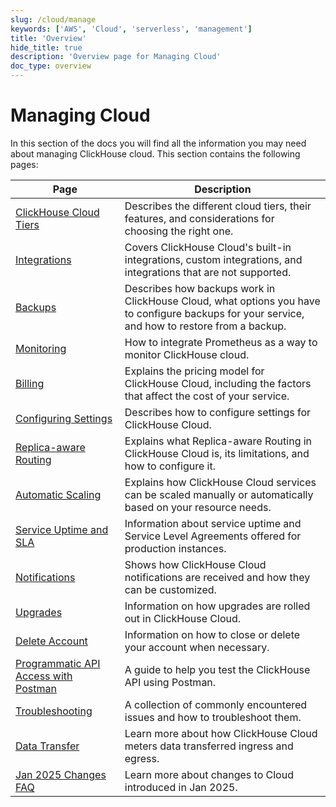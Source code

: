 ```yaml
---
slug: /cloud/manage
keywords: ['AWS', 'Cloud', 'serverless', 'management']
title: 'Overview'
hide_title: true
description: 'Overview page for Managing Cloud'
doc_type: overview
---
```


# Managing Cloud 

In this section of the docs you will find all the information you may need about managing ClickHouse cloud. This section contains the following pages:

| Page                                                                  | Description                                                                                                                                    |
|-----------------------------------------------------------------------|------------------------------------------------------------------------------------------------------------------------------------------------|
| [ClickHouse Cloud Tiers](/cloud/manage/cloud-tiers)           | Describes the different cloud tiers, their features, and considerations for choosing the right one.                                            |
| [Integrations](/manage/integrations)                          | Covers ClickHouse Cloud's built-in integrations, custom integrations, and integrations that are not supported.                                 |
| [Backups](/cloud/manage/backups)                              | Describes how backups work in ClickHouse Cloud, what options you have to configure backups for your service, and how to restore from a backup. |
| [Monitoring](/integrations/prometheus)                        | How to integrate Prometheus as a way to monitor ClickHouse cloud.                                                                              |
| [Billing](/cloud/manage/billing/overview)                     | Explains the pricing model for ClickHouse Cloud, including the factors that affect the cost of your service.                                   |
| [Configuring Settings](/manage/settings)                      | Describes how to configure settings for ClickHouse Cloud.                                                                                      |
| [Replica-aware Routing](/manage/replica-aware-routing)        | Explains what Replica-aware Routing in ClickHouse Cloud is, its limitations, and how to configure it.                                          |
| [Automatic Scaling](/manage/scaling)                          | Explains how ClickHouse Cloud services can be scaled manually or automatically based on your resource needs.                                   |
| [Service Uptime and SLA](/cloud/manage/service-uptime)        | Information about service uptime and Service Level Agreements offered for production instances.                                                |
| [Notifications](/cloud/notifications)                         | Shows how ClickHouse Cloud notifications are received and how they can be customized.                                                          |
| [Upgrades](/manage/updates)                                   | Information on how upgrades are rolled out in ClickHouse Cloud.                                                                                |
| [Delete Account](/cloud/manage/close_account)                 | Information on how to close or delete your account when necessary.                                                                             |
| [Programmatic API Access with Postman](/cloud/manage/postman) | A guide to help you test the ClickHouse API using Postman.                                                                                     |
| [Troubleshooting](/faq/troubleshooting)                       | A collection of commonly encountered issues and how to troubleshoot them.                                                                      |
| [Data Transfer](./network-data-transfer.mdx)                          | Learn more about how ClickHouse Cloud meters data transferred ingress and egress.                                                              |
| [Jan 2025 Changes FAQ](./jan2025_faq/index.md)                        | Learn more about changes to Cloud introduced in Jan 2025.                                                                                      |
